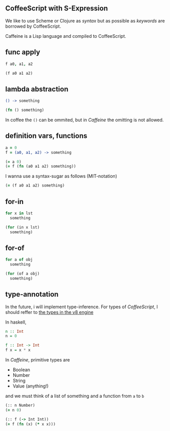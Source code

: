 CoffeeScript with S-Expression
---

We
like to use
Scheme or Clojure as *syntax*
but
as possible as
*keywords* are borrowed by CoffeeScript.

Caffeine is a Lisp language
and
compiled to CoffeeScript.

## func apply

```coffee
f a0, a1, a2
```

```clojure
(f a0 a1 a2)
```

## lambda abstraction

```coffee
() -> something
```

```clojure
(fn () something)
```

In coffee the `()` can be ommited,
but in *Caffeine* the omitting is not allowed.

## definition vars, functions

```coffee
a = 0
f = (a0, a1, a2) -> something
```

```clojure
(= a 0)
(= f (fn (a0 a1 a2) something))
```

I wanna use a syntax-sugar as follows (MIT-notation)

```clojure
(= (f a0 a1 a2) something)
```

## for-in

```coffee
for x in lst
  something
```

```clojure
(for (in x lst)
  something)
```

## for-of

```coffee
for a of obj
  something
```

```clojure
(for (of a obj)
  something)
```

## type-annotation

In the future, i will implement type-inference.
For types of *CoffeeScript*,
I should reffer to
[the types in the v8 engine](http://izs.me/v8-docs/classv8_1_1Primitive.html)

In haskell,

```haskell
n :: Int
n = 0

f :: Int -> Int
f x = x * x
```

In *Caffeine*, primitive types are

- Boolean
- Number
- String
- Value (anything!)

and
we must think of a list of something and a function from `a` to `b`

```clojure
(:: n Number)
(= n 0)

(:: f (-> Int Int))
(= f (fn (x) (* x x)))
```


